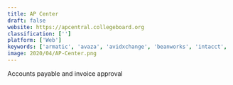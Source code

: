 ```yaml
---
title: AP Center
draft: false 
website: https://apcentral.collegeboard.org
classification: ['']
platform: ['Web']
keywords: ['armatic', 'avaza', 'avidxchange', 'beanworks', 'intacct', 'netsuite', 'odoo', 'onpay_connect', 'procurify', 'quickbooks_enterprise', 'quickbooks_online', 'sage_50cloud', 'sutiap', 'tradogram', 'xero', 'zahara', 'zarmoney']
image: 2020/04/AP-Center.png
---
```

Accounts payable and invoice approval